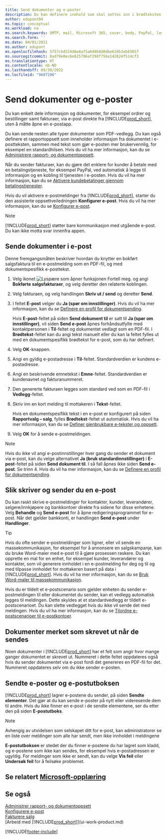```yaml
---
title: Send dokumenter og e-poster
description: Du kan definere innhold som skal settes inn i brødteksten i en e-postmelding, for eksempel en PayPal-kobling. Du kan også legge ved dokumenter i e-postmeldinger.
author: edupont04
ms.topic: conceptual
ms.workload: na
ms.search.keywords: SMTP, mail, Microsoft 365, cover, body, PayPal, layout
ms.search.form: ''
ms.date: 04/01/2021
ms.author: edupont
ms.openlocfilehash: 5757cbd314d6e8af5a049b8d0dbe626b3eb83057
ms.sourcegitcommit: 8ad79e0ec6e625796af298f756a142624f514cf3
ms.translationtype: HT
ms.contentlocale: nb-NO
ms.lasthandoff: 09/30/2022
ms.locfileid: "9607206"
---
```

# <a name="send-documents-and-emails"></a>Send dokumenter og e-poster

Du kan enkelt dele informasjon og dokumenter, for eksempel ordrer og bestillinger samt fakturaer, via e-post direkte fra [!INCLUDE[prod_short](includes/prod_short.md)], uten å måtte åpne en e-postapp.  

Du kan sende nesten alle typer dokumenter som PDF-vedlegg. Du kan også definere et rapportoppsett som inneholder informasjon fra dokumentet i e-postteksten, sammen med tekst som gjør e-posten mer brukervennlig, for eksempel en standardhilsen. Hvis du vil ha mer informasjon, kan du se [Administrere rapport- og dokumentoppsett](ui-manage-report-layouts.md). <!--this topic does not mention how to set up a layout for email. Need to investigate.-->

Når du sender fakturaer, kan du gjøre det enklere for kunder å betale med en betalingstjeneste, for eksempel PayPal, ved automatisk å legge til informasjon og en kobling til tjenesten i e-posten. Hvis du vil ha mer informasjon, kan du se [Aktivere kundebetalinger gjennom betalingstjenester](sales-how-enable-payment-service-extensions.md).

Hvis du vil aktivere e-postmeldinger fra [!INCLUDE[prod_short](includes/prod_short.md)], starter du den assisterte oppsettveiledningen **Konfigurer e-post**. Hvis du vil ha mer informasjon, kan du se [Konfigurer e-post](admin-how-setup-email.md).

> [!NOTE]
> [!INCLUDE[prod_short](includes/prod_short.md)] støtter bare kommunikasjon med utgående e-post. Du kan ikke motta svar innenfra appen.

## <a name="to-send-documents-by-email"></a>Sende dokumenter i e-post

Denne fremgangsmåten beskriver hvordan du knytter en bokført salgsfaktura til en e-postmelding som en PDF-fil, og med dokumentspesifikk e-posttekst. <!--update this-->

1. Velg ikonet ![Lyspære som åpner funksjonen Fortell meg.](media/ui-search/search_small.png "Fortell hva du vil gjøre") og angi **Bokførte salgsfakturaer**, og velg deretter den relaterte koblingen.
2. Velg fakturaen, og velg handlingen **Skriv ut / send** og deretter **Send**.
3. I feltet **E-post** velger du **Ja (spør om innstillinger)**. Hvis du vil ha mer informasjon, kan du se [Definere en profil for dokumentsending](sales-how-setup-document-send-profiles.md).
    
    Hvis **E-post**-feltet på siden **Send dokument til** er satt til **Ja (spør om innstillinger)**, vil siden **Send e-post** åpnes forhåndsutfylte med kontaktpersonen i **Til**-feltet og dokumentet vedlagt som en PDF-fil. I **Brødtekst**-feltet kan du angi tekst manuelt eller du kan la feltet fylles ut med en dokumentspesifikk brødtekst for e-post, som du har definert.

4. Velg **OK**-knappen.
5. Angi en gyldig e-postadresse i **Til**-feltet. Standardverdien er kundens e-postadresse.
6. Angi en beskrivende emnetekst i **Emne**-feltet. Standardverdien er kundenavnet og fakturanummeret.
7. Den genererte fakturaen legges som standard ved som en PDF-fil i **Vedlegg**-feltet.
8. Skriv inn en kort melding til mottakeren i **Tekst**-feltet.

    Hvis en dokumentspesifikk tekst i en e-post er konfigurert på siden **Rapportvalg – salg**, fylles **Brødtekst**-feltet ut automatisk. Hvis du vil ha mer informasjon, kan du se [Definer gjenbrukbare e-tekster og oppsett](admin-how-setup-email.md#set-up-reusable-email-texts-and-layouts).
9. Velg **OK** for å sende e-postmeldingen.

> [!NOTE]  
> Hvis du ikke vil angi e-postinnstillinger hver gang du sender et dokument via e-post, kan du velge alternativet **Ja (bruk standardinnstillinger)** i **E-post**-feltet på siden **Send dokument til**. I så fall åpnes ikke siden **Send e-post**. Se trinn 4. Hvis du vil ha mer informasjon, kan du se [Definere en profil for dokumentsending](sales-how-setup-document-send-profiles.md).  

## <a name="to-compose-and-send-an-email"></a>Slik skriver og sender du en e-post

Du kan raskt skrive e-postmeldinger for kontakter, kunder, leverandører, selgere/innkjøpere og bankkontoer direkte fra sidene for disse enhetene. Velg **Behandle** og **Send e-post** for å åpne redigeringsprogrammet for e-post. Når det gjelder bankkonti, er handlingen **Send e-post** under **Handlinger**.

> [!TIP]
> Hvis du ofte sender e-postmeldinger som ligner, eller vil sende en massekommunikasjon, for eksempel for å annonsere en salgskampanje, kan du bruke Word-maler med e-post til å gjøre prosessen raskere. Du kan opprette en mal for en enhet, for eksempel kunder, leverandører og kontakter, som vil generere innholdet i en e-postmelding for deg og til og med tilpasse innholdet for mottakeren basert på data i [!INCLUDE[prod_short](includes/prod_short.md)]. Hvis du vil ha mer informasjon, kan du se [Bruk Word-maler til massekommunikasjon](ui-mail-merge.md).  

Hvis du er tildelt et e-postscenario som gjelder enheten du sender e-postmeldingen til eller dokumentet du sender, kan et vedlegg automatisk legges til meldingen. Dette skyldes at et standardvedlegg er tildelt e-postscenarioet. Du kan slette vedlegget hvis du ikke vil sende det med meldingen. Hvis du vil ha mer informasjon, kan du se [Tilordne e-postscenarioer til e-postkontoer](admin-how-setup-email.md#assign-email-scenarios-to-email-accounts). 

## <a name="documents-marked-as-printed-when-they-are-sent"></a>Dokumenter merket som skrevet ut når de sendes

Noen dokumenter i [!INCLUDE[prod_short](includes/prod_short.md)] har et felt som angir hvor mange ganger dokumentet er skrevet ut. Nummeret i dette feltet <!--"that field?" need a name...--> oppdateres også hvis du sender dokumentet via e-post fordi det genereres en PDF-fil for det. Nummeret oppdateres selv om du ikke sender e-posten. <!--guessing this is because emails are technically reports, so the counter bumps up whenever someone creates an email. Need to verify.-->

## <a name="sent-emails-and-your-email-outbox"></a>Sendte e-poster og e-postutboksen

[!INCLUDE[prod_short](includes/prod_short.md)] lagrer e-postene du sender, på siden **Sendte elementer**. Det gjør at du kan sende e-poster på nytt eller videresende dem til andre. Hvis du ikke finner en e-post i de sendte elementene, ser du etter den på siden **E-postutboks**. 

> [!NOTE]
> Avhengig av utvidelsen som selskapet ditt for e-post, kan administratorer se en liste over meldinger som alle har sendt, men ikke innholdet i meldingene

**E-postutboksen** er stedet der du finner e-postene du har lagret som kladd, og e-postene som ikke kan sendes, for eksempel hvis e-postadressen er ugyldig. For meldinger som ikke er sendt, kan du velge **Vis feil** eller **Undersøk feil** for å feilsøke problemet.  

## <a name="see-related-microsoft-training"></a>Se relatert [Microsoft-opplæring](/training/modules/set-up-email/)

## <a name="see-also"></a>Se også

[Administrer rapport- og dokumentoppsett](ui-manage-report-layouts.md)  
[Konfigurere e-post](admin-how-setup-email.md)  
[Fakturere salg](sales-how-invoice-sales.md)  
[Arbeid med [!INCLUDE[prod_short](includes/prod_short.md)]](ui-work-product.md)


[!INCLUDE[footer-include](includes/footer-banner.md)]

